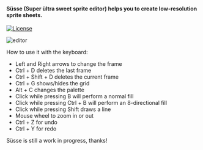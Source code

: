 #### Süsse (Super ültra sweet sprite editor) helps you to create low-resolution sprite sheets.

[![License](http://img.shields.io/:license-MIT-blue.svg)](http://doge.mit-license.org)

![editor](https://s31.postimg.org/r8k7u8ydn/ss_susse.png)

How to use it with the keyboard:

* Left and Right arrows to change the frame
* Ctrl + D deletes the last frame
* Ctrl + Shift + D deletes the current frame
* Ctrl + G shows/hides the grid
* Alt + C changes the palette
* Click while pressing B will perform a normal fill
* Click while pressing Ctrl + B will perform an 8-directional fill
* Click while pressing Shift draws a line
* Mouse wheel to zoom in or out
* Ctrl + Z for undo
* Ctrl + Y for redo

Süsse is still a work in progress, thanks!

